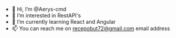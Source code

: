 - 👋 Hi, I’m @Aerys-cmd
- 👀 I’m interested in RestAPI's
- 🌱 I’m currently learning React and Angular
- 📫 You can reach me on recepobut72@gmail.com email address 
<!---
Aerys-cmd/Aerys-cmd is a ✨ special ✨ repository because its `README.md` (this file) appears on your GitHub profile.
You can click the Preview link to take a look at your changes.
--->
